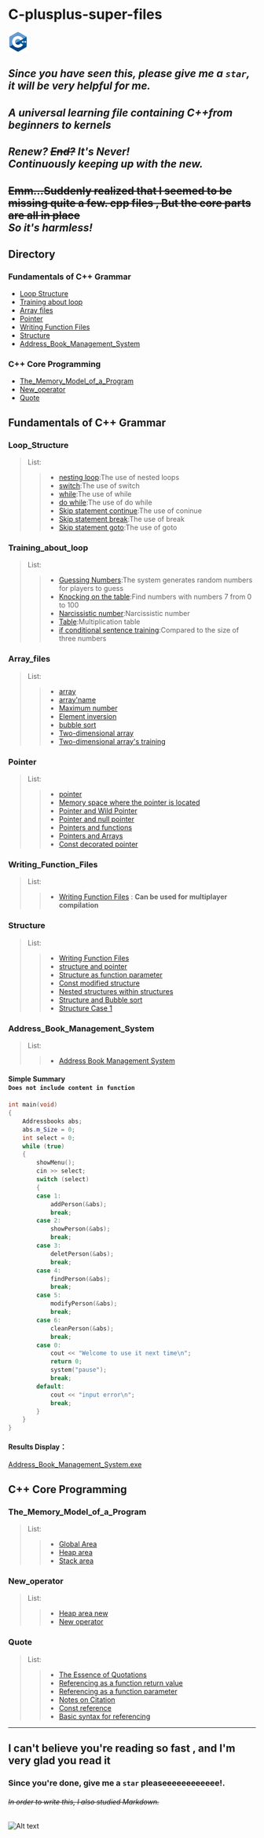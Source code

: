 # C-plusplus-super-files

<p align="left"> <a href="https://www.w3schools.com/cpp/" target="_blank" rel="noreferrer"> <img src="https://raw.githubusercontent.com/devicons/devicon/master/icons/cplusplus/cplusplus-original.svg" alt="cplusplus" width="40" height="40"/> </a> </p>

## **_Since you have seen this, please give me a `star`, it will be very helpful for me._**

## **_A universal learning file containing C++from beginners to kernels_**

## **_Renew?_** **_~~End?~~_** **_It's Never!_** <br/> **_Continuously keeping up with the new._** <br/>

## ~~Emm...Suddenly realized that I seemed to be missing quite a few. cpp files , But the core parts are all in place~~<br/>**_So it's harmless!_**<br/>

## Directory
### Fundamentals of C++ Grammar
- [Loop Structure](#loop_structure)
- [Training about loop](#training_about_loop)
- [Array files](#array_files)
- [Pointer](#pointer)
- [Writing Function Files](#writing_function_files)
- [Structure](#structure)
- [Address_Book_Management_System](#address_book_management_system)

### C++ Core Programming

- [The_Memory_Model_of_a_Program](#the_memory_model_of_a_program)
- [New_operator](#new_operator)
- [Quote](#quote)

## Fundamentals of C++ Grammar

### Loop_Structure

> List:
>
> > - [nesting loop](https://github.com/super-yjt/My--C-plusplus-super-files/blob/main/Loop%20Structure/nesting%20loop.cpp):The use of nested loops
> > - [switch](https://github.com/super-yjt/My--C-plusplus-super-files/blob/main/Loop%20Structure/switch.cpp):The use of switch
> > - [while](https://github.com/super-yjt/My--C-plusplus-super-files/blob/main/Loop%20Structure/while.cpp):The use of while
> > - [do while](https://github.com/super-yjt/My--C-plusplus-super-files/blob/main/Loop%20Structure/Do%20while.cpp):The use of do while
> > - [Skip statement continue](https://github.com/super-yjt/My--C-plusplus-super-files/blob/main/Loop%20Structure/Skip%20statement%20continue.cpp):The use of coninue
> > - [Skip statement break](https://github.com/super-yjt/My--C-plusplus-super-files/blob/main/Loop%20Structure/Skip%20statement%20break.cpp):The use of break
> > - [Skip statement goto](https://github.com/super-yjt/My--C-plusplus-super-files/blob/main/Loop%20Structure/Skip%20statement%20goto.cpp):The use of goto

### Training_about_loop

> List:
>
> > - [Guessing Numbers](https://github.com/super-yjt/My--C-plusplus-super-files/blob/main/training/Guessing%20Numbers.cpp):The system generates random numbers for players to guess
> > - [Knocking on the table](https://github.com/super-yjt/My--C-plusplus-super-files/blob/main/training/Knocking%20on%20the%20table.cpp):Find numbers with numbers 7 from 0 to 100
> > - [Narcissistic number](https://github.com/super-yjt/My--C-plusplus-super-files/blob/main/training/Narcissistic%20number.cpp):Narcissistic number
> > - [Table](https://github.com/super-yjt/My--C-plusplus-super-files/blob/main/training/Table.cpp):Multiplication table
> > - [if conditional sentence training](https://github.com/super-yjt/My--C-plusplus-super-files/blob/main/training/if%20conditional%20sentence%20training.cpp):Compared to the size of three numbers

### Array_files

> List:
>
> > - [array](https://github.com/super-yjt/My--C-plusplus-super-files/blob/main/array%20files/array.cpp)
> > - [array'name](https://github.com/super-yjt/My--C-plusplus-super-files/blob/main/array%20files/array'name.cpp)
> > - [Maximum number](https://github.com/super-yjt/My--C-plusplus-super-files/blob/main/array%20files/Maximum%20number.cpp)
> > - [Element inversion](https://github.com/super-yjt/My--C-plusplus-super-files/blob/main/array%20files/Element%20inversion.cpp)
> > - [bubble sort](https://github.com/super-yjt/My--C-plusplus-super-files/blob/main/array%20files/bubble%20sort.cpp)
> > - [Two-dimensional array](https://github.com/super-yjt/My--C-plusplus-super-files/blob/main/array%20files/Two-dimensional%20array.cpp)
> > - [Two-dimensional array's training](https://github.com/super-yjt/My--C-plusplus-super-files/blob/main/array%20files/Two-dimensional%20array's%20training.cpp)

### Pointer

> List:
>
> > - [pointer](https://github.com/super-yjt/My--C-plusplus-super-files/blob/main/pointer/pointer.cpp)
> > - [Memory space where the pointer is located](https://github.com/super-yjt/My--C-plusplus-super-files/blob/main/pointer/Memory%20space%20where%20the%20pointer%20is%20located.cpp)
> > - [Pointer and Wild Pointer](https://github.com/super-yjt/My--C-plusplus-super-files/blob/main/pointer/Pointer%20and%20Wild%20Pointer.cpp)
> > - [Pointer and null pointer](https://github.com/super-yjt/My--C-plusplus-super-files/blob/main/pointer/Pointer%20and%20null%20pointer.cpp)
> > - [Pointers and functions](https://github.com/super-yjt/My--C-plusplus-super-files/blob/main/pointer/Pointers%20and%20functions.cpp)
> > - [Pointers and Arrays](https://github.com/super-yjt/My--C-plusplus-super-files/blob/main/pointer/Pointers%20and%20Arrays.cpp)
> > - [Const decorated pointer](https://github.com/super-yjt/My--C-plusplus-super-files/blob/main/pointer/Const%20decorated%20pointer.cpp)

### Writing_Function_Files

> List:
>
> > - [Writing Function Files](https://github.com/super-yjt/My--C-plusplus-super-files/tree/main/Writing%20Function%20Files) : **Can be used for multiplayer compilation**

### Structure

> List:
>
> > - [Writing Function Files](https://github.com/super-yjt/My--C-plusplus-super-files/blob/main/structure/structure.cpp)
> > - [structure and pointer](https://github.com/super-yjt/My--C-plusplus-super-files/blob/main/structure/structure%20and%20pointer.cpp)
> > - [Structure as function parameter](https://github.com/super-yjt/My--C-plusplus-super-files/blob/main/structure/Structure%20as%20function%20parameter.cpp)
> > - [Const modified structure](https://github.com/super-yjt/My--C-plusplus-super-files/blob/main/structure/Const%20modified%20structure.cpp)
> > - [Nested structures within structures](https://github.com/super-yjt/My--C-plusplus-super-files/blob/main/structure/Nested%20structures%20within%20structures.cpp)
> > - [Structure and Bubble sort](https://github.com/super-yjt/My--C-plusplus-super-files/blob/main/structure/Structure%20and%20Bubble%20sort.cpp)
> > - [Structure Case 1](https://github.com/super-yjt/My--C-plusplus-super-files/blob/main/structure/Structure%20Case%201.cpp)

### Address_Book_Management_System

> List:
>
> > - [Address Book Management System](https://github.com/super-yjt/My--C-plusplus-super-files/blob/main/Address%20Book%20Management%20System/Address%20Book%20Management%20System.cpp)

#### Simple Summary<br/>`Does not include content in function`

```c++ {.line-numbers}
int main(void)
{
    Addressbooks abs;
    abs.m_Size = 0;
    int select = 0;
    while (true)
    {
        showMenu();
        cin >> select;
        switch (select)
        {
        case 1:
            addPerson(&abs);
            break;
        case 2:
            showPerson(&abs);
            break;
        case 3:
            deletPerson(&abs);
            break;
        case 4:
            findPerson(&abs);
            break;
        case 5:
            modifyPerson(&abs);
            break;
        case 6:
            cleanPerson(&abs);
            break;
        case 0:
            cout << "Welcome to use it next time\n";
            return 0;
            system("pause");
            break;
        default:
            cout << "input error\n";
            break;
        }
    }
}
```

#### Results Display：

[Address_Book_Management_System.exe](https://github.com/super-yjt/My--C-plusplus-super-files/blob/main/Address%20Book%20Management%20System/Address%20Book%20Management%20System%20For%20Windows.exe)

## C++ Core Programming

### The_Memory_Model_of_a_Program

> List:
>
> > - [Global Area](https://github.com/super-yjt/My--C-plusplus-super-files/blob/main/The%20Memory%20Model%20of%20a%20Program/Global%20Area.cpp)
> > - [Heap area](https://github.com/super-yjt/My--C-plusplus-super-files/blob/main/The%20Memory%20Model%20of%20a%20Program/Heap%20area.cpp)
> > - [Stack area](https://github.com/super-yjt/My--C-plusplus-super-files/blob/main/The%20Memory%20Model%20of%20a%20Program/Stack%20area.cpp)

### New_operator

> List:
>
> > - [Heap area new](https://github.com/super-yjt/My--C-plusplus-super-files/blob/main/New%20operator/Heap%20area%20new.cpp)
> > - [New operator](https://github.com/super-yjt/My--C-plusplus-super-files/blob/main/New%20operator/New%20operator.cpp)

### Quote
> List:
>
> > - [The Essence of Quotations](https://github.com/super-yjt/My--C-plusplus-super-files/blob/main/Quote/The%20Essence%20of%20Quotations.cpp)
> > - [Referencing as a function return value](https://github.com/super-yjt/My--C-plusplus-super-files/blob/main/Quote/Referencing%20as%20a%20function%20return%20value.cpp)
> > - [Referencing as a function parameter](https://github.com/super-yjt/My--C-plusplus-super-files/blob/main/Quote/Referencing%20as%20a%20function%20parameter.cpp)
> > - [Notes on Citation](https://github.com/super-yjt/My--C-plusplus-super-files/blob/main/Quote/Notes%20on%20Citation.cpp)
> > - [Const reference](https://github.com/super-yjt/My--C-plusplus-super-files/blob/main/Quote/Const%20reference.cpp)
> > - [Basic syntax for referencing](https://github.com/super-yjt/My--C-plusplus-super-files/blob/main/Quote/Basic%20syntax%20for%20referencing.cpp)

---
## I can't believe you're reading so fast ,   and I'm very glad you read it
### Since you're done, give me a `star` pleaseeeeeeeeeeee!. 

###### ~~In order to write this, I also studied Markdown.~~
![Alt text](C++.jpg)
